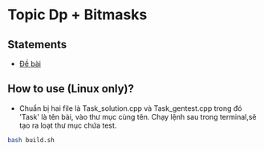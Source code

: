 # Topic Dp + Bitmasks
## Statements
+ [Đề bài](./statements/statements.pdf)
## How to use (Linux only)?
+ Chuẩn bị hai file là Task_solution.cpp và Task_gentest.cpp trong đó 'Task' là tên bài, vào thư mục cùng tên. Chạy lệnh sau trong terminal,sẽ tạo ra loạt thư mục chứa test.
```bash
bash build.sh
```

